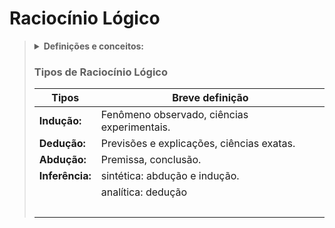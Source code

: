 # Raciocínio Lógico

<blockquote>
  <details>
    <summary><strong>Definições e conceitos:</strong></summary>
    </br>
- É uma forma de pensamento estruturado, ou raciocínio, que permite encontrar a conclusão ou determinar a resolução de um problema.</br> 
- Habilidade de treinamento.</br>

  </details>
   
### Tipos de Raciocínio Lógico </br>


| Tipos  |  Breve definição  |
| ------------------- | ------------------- |
|**Indução:**| Fenômeno observado, ciências experimentais.|</br>
 |  **Dedução:** | Previsões e explicações, ciências exatas.|</br>
|  **Abdução:** | Premissa, conclusão.|</br>
|  **Inferência:** | sintética: abdução e indução.|</br>
|                   |     analítica: dedução|</br>
|</br>
